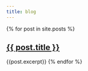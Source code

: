 ```yaml
---
title: blog
---
```


  {% for post in site.posts %}
      <a href="{{ post.url }}"><h2>{{ post.title }}</h2></a>
      {{post.excerpt}}
  {% endfor %}

